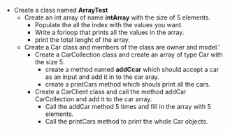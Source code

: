 - Create a class named **ArrayTest**
    -   Create an int array of name **intArray** with the size of 5 elements.
        -   Populate the all the index with the values you want.
        -   Write a forloop that prints all the values in the array.
        -   print the total lenght of the array.
    -   Create a Car class and members of the class are owner and model.'
        -   Create a CarCollection class and create an array of type Car with the size 5.
            -   create a method named **addCcar** which should accept a car as an input and add it in to the car aray.
            -   create a printCars method which shouls print all the cars.
         -  Create a CarClient class and call the method addCar CarCollection and add it to the car array.
            -   Call the addCar method 5 times and fill in the array with 5 elements.
            -   Call the printCars method to print the whole Car objects.